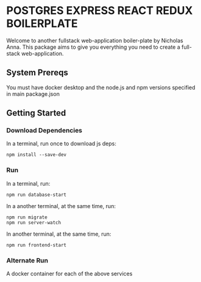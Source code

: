 # POSTGRES EXPRESS REACT REDUX BOILERPLATE

Welcome to another fullstack web-application boiler-plate by Nicholas Anna. This package aims to give you everything you need to create a full-stack web-application.

## System Prereqs

You must have docker desktop and the node.js and npm versions specified in main package.json

## Getting Started
### Download Dependencies

In a terminal, run once to download js deps:

    npm install --save-dev

### Run
In a terminal, run:

    npm run database-start

In a another terminal, at the same time, run:

    npm run migrate
    npm run server-watch

In another terminal, at the same time, run:

    npm run frontend-start


### Alternate Run
A docker container for each of the above services
